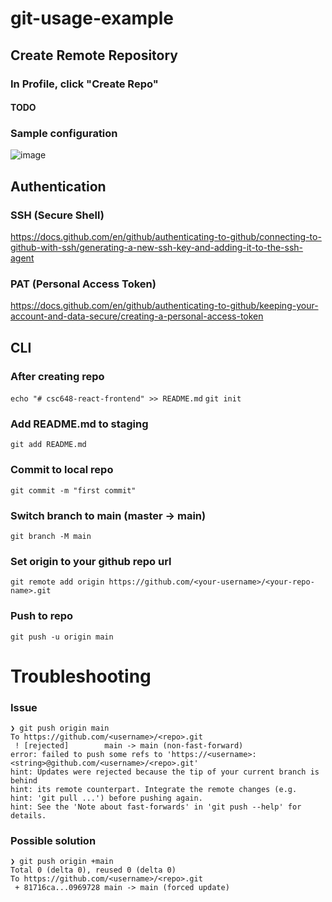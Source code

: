 # git-usage-example

## Create Remote Repository

### In Profile, click "Create Repo"

#### TODO

### Sample configuration
![image](https://user-images.githubusercontent.com/68071075/132845437-3ef32a09-c084-498b-a4f6-0230d2ff4cc7.png)

## Authentication

### SSH (Secure Shell)
https://docs.github.com/en/github/authenticating-to-github/connecting-to-github-with-ssh/generating-a-new-ssh-key-and-adding-it-to-the-ssh-agent

### PAT (Personal Access Token)
https://docs.github.com/en/github/authenticating-to-github/keeping-your-account-and-data-secure/creating-a-personal-access-token

## CLI

### After creating repo
`echo "# csc648-react-frontend" >> README.md`
`git init`

### Add README.md to staging
`git add README.md`

### Commit to local repo
`git commit -m "first commit"`

### Switch branch to main (master -> main)
`git branch -M main`

### Set origin to your github repo url
`git remote add origin https://github.com/<your-username>/<your-repo-name>.git`

### Push to repo
`git push -u origin main`

# Troubleshooting
### Issue
```
❯ git push origin main
To https://github.com/<username>/<repo>.git
 ! [rejected]        main -> main (non-fast-forward)
error: failed to push some refs to 'https://<username>:<string>@github.com/<username>/<repo>.git'
hint: Updates were rejected because the tip of your current branch is behind
hint: its remote counterpart. Integrate the remote changes (e.g.
hint: 'git pull ...') before pushing again.
hint: See the 'Note about fast-forwards' in 'git push --help' for details.
```
### Possible solution
```
❯ git push origin +main
Total 0 (delta 0), reused 0 (delta 0)
To https://github.com/<username>/<repo>.git
 + 81716ca...0969728 main -> main (forced update)
```
